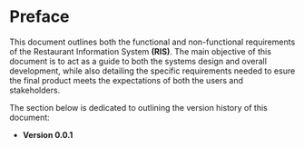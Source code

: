 # Preface 
This document outlines both the functional and non-functional requirements of the Restaurant Information System **(RIS)**.
The main objective of this document is to act as a guide to both the systems design and overall development, while also detailing the specific requirements needed to esure the final product meets the expectations of both the users and stakeholders.

The section below is dedicated to outlining the version history of this document:
- __Version 0.0.1__

